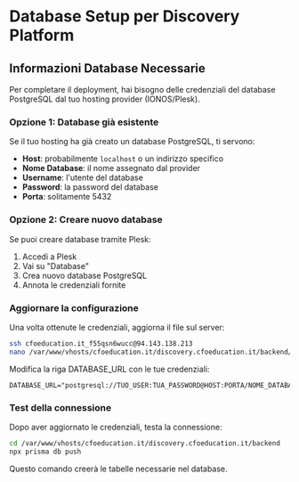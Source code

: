 # Database Setup per Discovery Platform

## Informazioni Database Necessarie

Per completare il deployment, hai bisogno delle credenziali del database PostgreSQL dal tuo hosting provider (IONOS/Plesk).

### Opzione 1: Database già esistente
Se il tuo hosting ha già creato un database PostgreSQL, ti servono:
- **Host**: probabilmente `localhost` o un indirizzo specifico
- **Nome Database**: il nome assegnato dal provider
- **Username**: l'utente del database
- **Password**: la password del database
- **Porta**: solitamente 5432

### Opzione 2: Creare nuovo database
Se puoi creare database tramite Plesk:
1. Accedi a Plesk
2. Vai su "Database"
3. Crea nuovo database PostgreSQL
4. Annota le credenziali fornite

### Aggiornare la configurazione

Una volta ottenute le credenziali, aggiorna il file sul server:

```bash
ssh cfoeducation.it_f55qsn6wucc@94.143.138.213
nano /var/www/vhosts/cfoeducation.it/discovery.cfoeducation.it/backend/.env.production
```

Modifica la riga DATABASE_URL con le tue credenziali:
```
DATABASE_URL="postgresql://TUO_USER:TUA_PASSWORD@HOST:PORTA/NOME_DATABASE"
```

### Test della connessione

Dopo aver aggiornato le credenziali, testa la connessione:

```bash
cd /var/www/vhosts/cfoeducation.it/discovery.cfoeducation.it/backend
npx prisma db push
```

Questo comando creerà le tabelle necessarie nel database.
